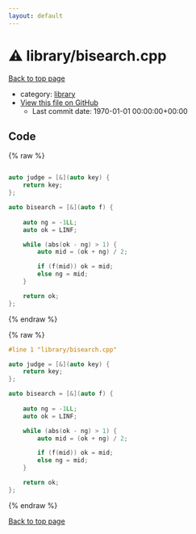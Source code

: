 ```yaml
---
layout: default
---
```


<!-- mathjax config similar to math.stackexchange -->
<script type="text/javascript" async
  src="https://cdnjs.cloudflare.com/ajax/libs/mathjax/2.7.5/MathJax.js?config=TeX-MML-AM_CHTML">
</script>
<script type="text/x-mathjax-config">
  MathJax.Hub.Config({
    TeX: { equationNumbers: { autoNumber: "AMS" }},
    tex2jax: {
      inlineMath: [ ['$','$'] ],
      processEscapes: true
    },
    "HTML-CSS": { matchFontHeight: false },
    displayAlign: "left",
    displayIndent: "2em"
  });
</script>

<script type="text/javascript" src="https://cdnjs.cloudflare.com/ajax/libs/jquery/3.4.1/jquery.min.js"></script>
<script src="https://cdn.jsdelivr.net/npm/jquery-balloon-js@1.1.2/jquery.balloon.min.js" integrity="sha256-ZEYs9VrgAeNuPvs15E39OsyOJaIkXEEt10fzxJ20+2I=" crossorigin="anonymous"></script>
<script type="text/javascript" src="../../assets/js/copy-button.js"></script>
<link rel="stylesheet" href="../../assets/css/copy-button.css" />


# :warning: library/bisearch.cpp

<a href="../../index.html">Back to top page</a>

* category: <a href="../../index.html#d521f765a49c72507257a2620612ee96">library</a>
* <a href="{{ site.github.repository_url }}/blob/master/library/bisearch.cpp">View this file on GitHub</a>
    - Last commit date: 1970-01-01 00:00:00+00:00




## Code

<a id="unbundled"></a>
{% raw %}
```cpp

auto judge = [&](auto key) {
	return key;
};

auto bisearch = [&](auto f) {
	
	auto ng = -1LL;
	auto ok = LINF;

	while (abs(ok - ng) > 1) {
		auto mid = (ok + ng) / 2;

		if (f(mid)) ok = mid;
		else ng = mid;
	}

	return ok;
};

```
{% endraw %}

<a id="bundled"></a>
{% raw %}
```cpp
#line 1 "library/bisearch.cpp"

auto judge = [&](auto key) {
	return key;
};

auto bisearch = [&](auto f) {
	
	auto ng = -1LL;
	auto ok = LINF;

	while (abs(ok - ng) > 1) {
		auto mid = (ok + ng) / 2;

		if (f(mid)) ok = mid;
		else ng = mid;
	}

	return ok;
};

```
{% endraw %}

<a href="../../index.html">Back to top page</a>

